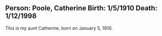 Person: Poole, Catherine
Birth: 1/5/1910
Death: 1/12/1998
---
This is my aunt Catherine, born on January 5, 1910.
